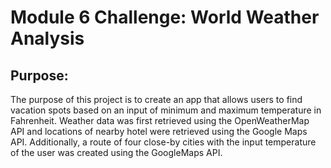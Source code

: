 # Module 6 Challenge: World Weather Analysis

## Purpose:
The purpose of this project is to create an app that allows users to find vacation spots based on an input of minimum and maximum temperature in Fahrenheit. Weather data was first retrieved using the OpenWeatherMap API and locations of nearby hotel were retrieved using the Google Maps API. Additionally, a route of four close-by cities with the input temperature of the user was created using the GoogleMaps API.
